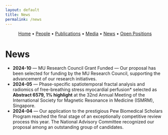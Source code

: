 ```yaml
---
layout: default
title: News
permalink: /news
---
```


<!-- Simple nav -->
<p align="center">
  <a href="{{ site.baseurl }}/">Home</a> •
  <a href="{{ site.baseurl }}/people">People</a> •
  <a href="{{ site.baseurl }}/publications">Publications</a> •
  <a href="{{ site.baseurl }}/media">Media</a> •
  <a href="{{ site.baseurl }}/news">News</a> •
  <a href="{{ site.baseurl }}/positions">Open Positions</a>
</p>

# News
- **2024-10** — MU Research Council Grant Funded — Our proposal has been selected for funding by the MU Research Council, supporting the advancement of our research initiatives.
- **2024-05** — Phase-specific spatiotemporal fractal analysis and radiomics of free-breathing stress myocardial perfusion* selected as **Abstract 6579, 1% highlight** at the 32nd Annual Meeting of the International Society for Magnetic Resonance in Medicine (ISMRM), Singapore.
- **2024-04** — Our application to the prestigious Pew Biomedical Scholars Program reached the final stage of an exceptionally competitive review process this year. The National Advisory Committee recognized our proposal among an outstanding group of candidates. 


